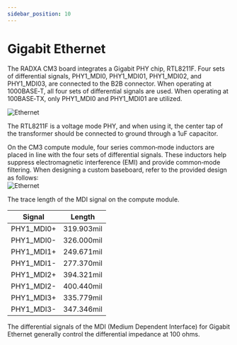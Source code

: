 ```yaml
---
sidebar_position: 10
---
```


# Gigabit Ethernet

The RADXA CM3 board integrates a Gigabit PHY chip, RTL8211F. Four sets of differential signals, PHY1_MDI0, PHY1_MDI01, PHY1_MDI02, and PHY1_MDI03, are connected to the B2B connector. When operating at 1000BASE‑T, all four sets of differential signals are used. When operating at 100BASE‑TX, only PHY1_MDI0 and PHY1_MDI01 are utilized.

![Ethernet](/img/cm3/ethernet-phy-design.webp)

The RTL8211F is a voltage mode PHY, and when using it, the center tap of the transformer should be connected to ground through a 1uF capacitor.

On the CM3 compute module, four series common‑mode inductors are placed in line with the four sets of differential signals. These inductors help suppress electromagnetic interference (EMI) and provide common‑mode filtering. When designing a custom baseboard, refer to the provided design as follows꞉  
![Ethernet](/img/cm3/eth-design.webp)

The trace length of the MDI signal on the compute module.

| Signal     | Length     |
| ---------- | ---------- |
| PHY1_MDI0+ | 319.903mil |
| PHY1_MDI0- | 326.000mil |
| PHY1_MDI1+ | 249.671mil |
| PHY1_MDI1- | 277.370mil |
| PHY1_MDI2+ | 394.321mil |
| PHY1_MDI2- | 400.440mil |
| PHY1_MDI3+ | 335.779mil |
| PHY1_MDI3- | 347.346mil |

The differential signals of the MDI (Medium Dependent Interface) for Gigabit Ethernet generally control the differential impedance at 100 ohms.
